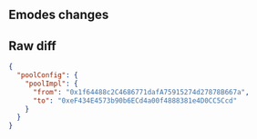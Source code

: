 ## Emodes changes

## Raw diff

```json
{
  "poolConfig": {
    "poolImpl": {
      "from": "0x1f64488c2C4686771dafA75915274d27878B667a",
      "to": "0xeF434E4573b90b6ECd4a00f4888381e4D0CC5Ccd"
    }
  }
}
```